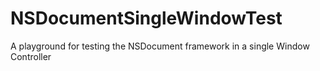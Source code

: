NSDocumentSingleWindowTest
==========================

A playground for testing the NSDocument framework in a single Window Controller
